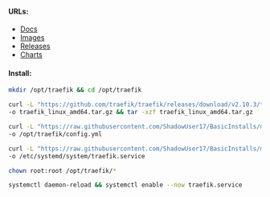 #### URLs:
- [Docs](https://doc.traefik.io/traefik/)
- [Images](https://hub.docker.com/_/traefik/tags)
- [Releases](https://github.com/traefik/traefik/releases)
- [Charts](https://github.com/traefik/traefik-helm-chart)

#### Install:
```bash
mkdir /opt/traefik && cd /opt/traefik
```
```bash
curl -L "https://github.com/traefik/traefik/releases/download/v2.10.3/traefik_v2.10.3_linux_amd64.tar.gz" \
-o traefik_linux_amd64.tar.gz && tar -xzf traefik_linux_amd64.tar.gz
```
```bash
curl -L "https://raw.githubusercontent.com/ShadowUser17/BasicInstalls/master/traefik/config.yml" \
-o /opt/traefik/config.yml
```
```bash
curl -L "https://raw.githubusercontent.com/ShadowUser17/BasicInstalls/master/traefik/traefik.service" \
-o /etc/systemd/system/traefik.service
```
```bash
chown root:root /opt/traefik/*
```
```bash
systemctl daemon-reload && systemctl enable --now traefik.service
```

